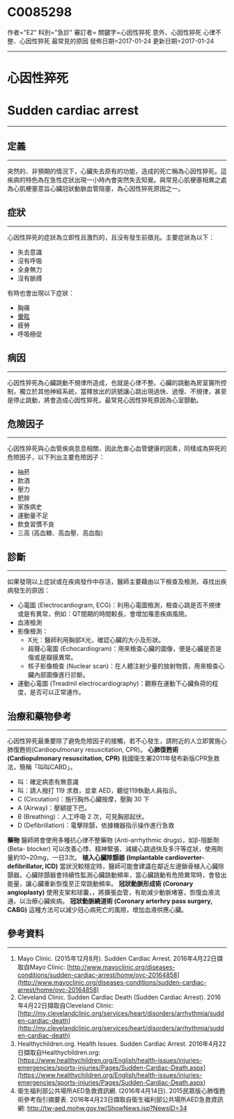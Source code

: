 # C0085298
作者="E2"
科別="急診"
審訂者=
關鍵字=心因性猝死 意外、心因性猝死 心律不整、心因性猝死 最常見的原因
發佈日期=2017-01-24
更新日期=2017-01-24

----------
# 心因性猝死 
# Sudden cardiac arrest
----------
## 定義
----------

突然的、非預期的情況下，心臟失去原有的功能，造成的死亡稱為心因性猝死。這疾病的特色為在急性症狀出現一小時內會突然失去知覺。與常見心肌梗塞相異之處為心肌梗塞意旨心臟冠狀動脈血管阻塞，為心因性猝死原因之一。 

## 症狀
----------

心因性猝死的症狀為立即性且激烈的，且沒有發生前徵兆。主要症狀為以下：

- 失去意識
- 沒有呼吸
- 全身無力
- 沒有脈搏

有時也會出現以下症狀：

- 胸痛
- [暈眩](C0012833-01)
- 疲勞
- 呼吸極促 
## 病因
----------

心因性猝死為心臟跳動不規律所造成，也就是心律不整。心臟的跳動為房室竇所控制，獨立於其他神經系統，當釋放出的訊號讓心跳出現過快、過慢、不規律，甚至是停止跳動，將會造成心因性猝死。最常見心因性猝死原因為心室顫動。

## 危險因子
----------

心因性猝死與心血管疾病息息相關，因此危害心血管健康的因素，同樣成為猝死的危險因子，以下列出主要危險因子：

- 抽菸
- 飲酒
- 壓力
- 肥胖
- 家族病史
- 運動量不足
- 飲食習慣不良
- 三高 (高血糖、高血壓、高血脂) 
## 診斷
----------

如果發現以上症狀或在疾病發作中存活，醫師主要藉由以下檢查及檢測，尋找出疾病發生的原因：

- 心電圖 (Electrocardiogram, ECG)：利用心電圖檢測，檢查心跳是否不規律或是有異常，例如：QT間期的時間較長，會增加罹患疾病風險。
- 血液檢測
- 影像檢測：
  - X光：醫師利用胸部X光，確認心臟的大小及形狀。
  - 超聲心電圖 (Echocardiogram)：用來檢查心臟的圖像，便是心臟是否是傷或是瓣膜異常。
  - 核子影像檢查 (Nuclear scan)：在人體注射少量的放射物質，用來檢查心臟內部圖像進行診斷。
- 運動心電圖 (Treadmil electrocardiography)：觀察在運動下心臟負荷的程度，是否可以正常運作。 
## 治療和藥物參考
----------

心因性猝死最重要除了避免危險因子的接觸，若不心發生，請附近的人立即實施心肺復甦術(Cardiopulmonary resuscitation, CPR)。
**心肺復甦術 (Cardiopulmonary resuscitation, CPR)**
我國衛生署2011年發布新版CPR急救法，簡稱「叫叫CABD」。

- 叫：確定病患有無意識
- 叫：請人撥打 119 求救，並拿 AED，聽從119執勤人員指示。
- C (Circulation)：施行胸外心臟按摩，壓胸 30 下
- A (Airway)：壓額提下巴。
- B (Breathing)：人工呼吸 2 次，可見胸部起伏。
- D (Defibrillation)：電擊除顫，依據機器指示操作進行急救

**藥物**
醫師將會使用多種抗心律不整藥物 (Anti-arrhythmic drugs)，如β-阻斷劑 (Beta- blocker) 可以改善心悸、精神緊張、減緩心跳過快及多汗等症狀，使用劑量約10~20mg，一日3次。
**植入心臟除顫器 (Implantable cardioverter-defibrillator, ICD)**
當狀況較穩定時，醫師可能會建議在鄰近左邊鎖骨植入心臟除顫器。心臟除顫器會持續性監測心臟跳動頻率，當心臟跳動有危險異常時，會發出能量，讓心臟重新恢復至正常跳動頻率。
**冠狀動脈形成術 (Coronary angioplasty)**
使用支架和球囊，，將擴張血管，有助減少動脈堵塞，恢復血液流通，以治療心臟疾病。
**冠狀動脈繞道術 (Coronary arterhry pass surgery, CABG)**
這種方法可以減少冠心病死亡的風險，增加血液供應心臟。 

## 參考資料
----------
1. Mayo Clinic. (2015年12月8月). Sudden Cardiac Arrest. 2016年4月22日擷取自Mayo Clinic:
  [http://www.mayoclinic.org/diseases-conditions/sudden-cardiac-arrest/home/ovc-20164858](http://www.mayoclinic.org/diseases-conditions/sudden-cardiac-arrest/home/ovc-20164858)
2. Cleveland Clinic. Sudden Cardiac Death (Sudden Cardiac Arrest). 2016年4月22日擷取自Cleveland Clinic:
  [http://my.clevelandclinic.org/services/heart/disorders/arrhythmia/sudden-cardiac-death](http://my.clevelandclinic.org/services/heart/disorders/arrhythmia/sudden-cardiac-death)
3. Healthychildren.org. Health Issues. Sudden Cardiac Arrest. 2016年4月22日擷取自Healthychildren.org:
  [https://www.healthychildren.org/English/health-issues/injuries-emergencies/sports-injuries/Pages/Sudden-Cardiac-Death.aspx](https://www.healthychildren.org/English/health-issues/injuries-emergencies/sports-injuries/Pages/Sudden-Cardiac-Death.aspx)
4. 衛生福利部公共場所AED急救資訊網. (2016年4月14日). 2015民眾版心肺復甦術參考指引摘要表. 2016年4月23日擷取自衛生福利部公共場所AED急救資訊網:
  http://tw-aed.mohw.gov.tw/ShowNews.jsp?NewsID=34

